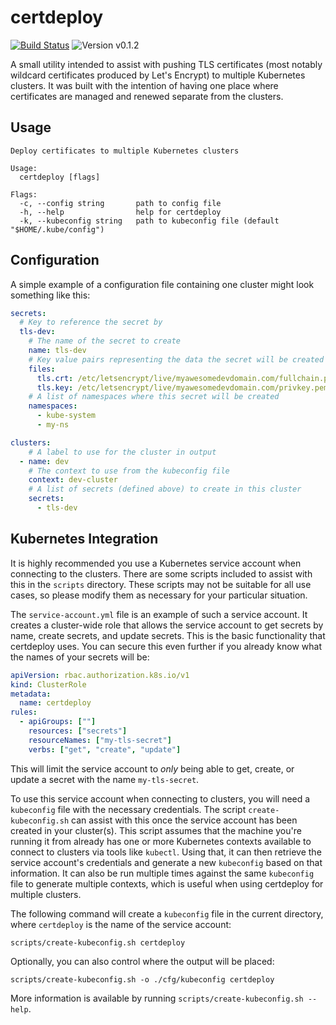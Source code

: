 # certdeploy

[![Build Status](https://github.com/crallen/certdeploy/workflows/Build/badge.svg?branch=master)](https://github.com/crallen/certdeploy/actions) ![Version v0.1.2](https://img.shields.io/badge/Version-v0.1.2-blue)

A small utility intended to assist with pushing TLS certificates (most notably 
wildcard certificates produced by Let's Encrypt) to multiple Kubernetes
clusters. It was built with the intention of having one place where
certificates are managed and renewed separate from the clusters.

## Usage

```
Deploy certificates to multiple Kubernetes clusters

Usage:
  certdeploy [flags]

Flags:
  -c, --config string       path to config file
  -h, --help                help for certdeploy
  -k, --kubeconfig string   path to kubeconfig file (default "$HOME/.kube/config")
```

## Configuration

A simple example of a configuration file containing one cluster might look
something like this:

```yaml
secrets:
  # Key to reference the secret by
  tls-dev:
    # The name of the secret to create
    name: tls-dev
    # Key value pairs representing the data the secret will be created with
    files:
      tls.crt: /etc/letsencrypt/live/myawesomedevdomain.com/fullchain.pem
      tls.key: /etc/letsencrypt/live/myawesomedevdomain.com/privkey.pem
    # A list of namespaces where this secret will be created
    namespaces:
      - kube-system
      - my-ns

clusters:
    # A label to use for the cluster in output
  - name: dev
    # The context to use from the kubeconfig file
    context: dev-cluster
    # A list of secrets (defined above) to create in this cluster
    secrets:
      - tls-dev
```

## Kubernetes Integration

It is highly recommended you use a Kubernetes service account when connecting
to the clusters. There are some scripts included to assist with this in the
`scripts` directory. These scripts may not be suitable for all use cases, so
please modify them as necessary for your particular situation.

The `service-account.yml` file is an example of such a service account. It
creates a cluster-wide role that allows the service account to get secrets
by name, create secrets, and update secrets. This is the basic
functionality that certdeploy uses. You can secure this even further if you
already know what the names of your secrets will be:

```yaml
apiVersion: rbac.authorization.k8s.io/v1
kind: ClusterRole
metadata:
  name: certdeploy
rules:
  - apiGroups: [""]
    resources: ["secrets"]
    resourceNames: ["my-tls-secret"]
    verbs: ["get", "create", "update"]
```

This will limit the service account to _only_ being able to get, create, or
update a secret with the name `my-tls-secret`.

To use this service account when connecting to clusters, you will need a
`kubeconfig` file with the necessary credentials. The script
`create-kubeconfig.sh` can assist with this once the service account has been
created in your cluster(s). This script assumes that the machine you're
running it from already has one or more Kubernetes contexts available to
connect to clusters via tools like `kubectl`. Using that, it can then
retrieve the service account's credentials and generate a new `kubeconfig`
based on that information. It can also be run multiple times against the same
`kubeconfig` file to generate multiple contexts, which is useful when using
certdeploy for multiple clusters.

The following command will create a `kubeconfig` file in the current directory, 
where `certdeploy` is the name of the service account:

```
scripts/create-kubeconfig.sh certdeploy
```

Optionally, you can also control where the output will be placed:

```
scripts/create-kubeconfig.sh -o ./cfg/kubeconfig certdeploy
``` 

More information is available by running `scripts/create-kubeconfig.sh --help`.
